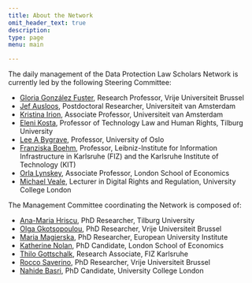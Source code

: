 ```yaml
---
title: About the Network
omit_header_text: true
description:
type: page
menu: main

---
```

The daily management of the Data Protection Law Scholars Network is currently led by the following Steering Committee:

- [Gloria González Fuster](https://glgonzalezfuster.blog/), Research Professor, Vrije Universiteit Brussel
- [Jef Ausloos](https://www.uva.nl/profiel/a/u/j.ausloos/j.ausloos.html), Postdoctoral Researcher, Universiteit van Amsterdam
- [Kristina Irion](https://www.uva.nl/en/profile/i/r/k.irion/k.irion.html), Associate Professor, Universiteit van Amsterdam
- [Eleni Kosta](https://www.elenikosta.eu/), Professor of Technology Law and Human Rights, Tilburg University
- [Lee A Bygrave](https://www.jus.uio.no/ifp/english/people/aca/lee/), Professor, University of Oslo
- [Franziska Boehm](https://www.fiz-karlsruhe.de/en/forschung/lebenslauf-prof-dr-franziska-boehm), Professor, Leibniz-Institute for Information Infrastructure in Karlsruhe (FIZ) and the Karlsruhe Institute of Technology (KIT)
- [Orla Lynskey](https://www.lse.ac.uk/law/people/academic-staff/orla-lynskey), Associate Professor, London School of Economics
- [Michael Veale](https://michae.lv), Lecturer in Digital Rights and Regulation, University College London

The Management Committee coordinating the Network is composed of:

- [Ana-Maria Hriscu](https://www.tilburguniversity.edu/staff/a-m-hriscu), PhD Researcher, Tilburg University 
- [Olga Gkotsopoulou](https://lsts.research.vub.be/en/olga-gkotsopoulou), PhD Researcher, Vrije Universiteit Brussel
- [Maria Magierska](https://me.eui.eu/maria-magierska/), PhD Researcher, European University Institute
- [Katherine Nolan](https://www.lse.ac.uk/law/people/phd/katherine-nolan), PhD Candidate, London School of Economics
- [Thilo Gottschalk](https://www.fiz-karlsruhe.de/index.php/en/forschung/lebenslauf-und-publikationen-thilo-gottschalk), Research Associate, FIZ Karlsruhe
- [Rocco Saverino](https://lsts.research.vub.be/en/rocco-saverino), PhD Researcher, Vrije Universiteit Brussel
- [Nahide Basri](https://iris.ucl.ac.uk/iris/browse/profile?upi=NBASR47), PhD Candidate, University College London
